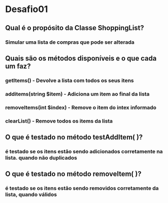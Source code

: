 # Desafio01
## Qual é o propósito da Classe ShoppingList?
### Simular uma lista de compras que pode ser alterada
## Quais são os métodos disponíveis e o que cada um faz?
### getItems() - Devolve a lista com todos os seus itens
### additems(string $item) - Adiciona um item ao final da lista
### removeItems(int $index) - Remove o item do intex informado
### clearList() - Remove todos os items da lista
## O que é testado no método testAddItem( )?
### é testado se os itens estão sendo adicionados corretamente na lista. quando não duplicados
## O que é testado no método removeItem( )?
### é testado se os itens estão sendo removidos corretamente da lista, quando válidos